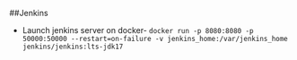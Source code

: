 ##Jenkins
- Launch jenkins server on docker- `docker run -p 8080:8080 -p 50000:50000 --restart=on-failure -v jenkins_home:/var/jenkins_home jenkins/jenkins:lts-jdk17 `
  

